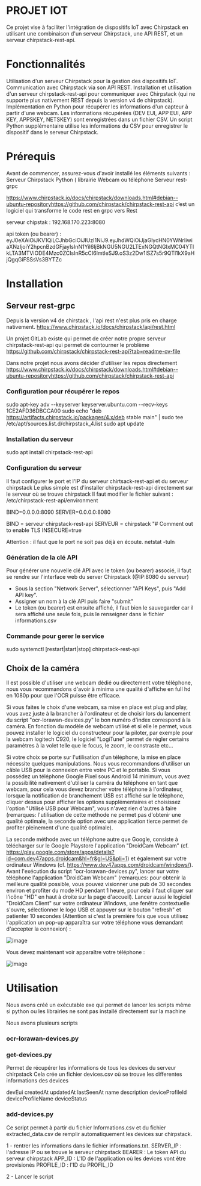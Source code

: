 # PROJET IOT

Ce projet vise à faciliter l'intégration de dispositifs IoT avec Chirpstack en utilisant une combinaison d'un serveur Chirpstack, une API REST, et un serveur chirpstack-rest-api.

# Fonctionnalités
Utilisation d'un serveur Chirpstack pour la gestion des dispositifs IoT.
Communication avec Chirpstack via son API REST.
Installation et utilisation d'un serveur chirpstack-rest-api pour communiquer avec Chirpstack (qui ne supporte plus nativement REST depuis la version v4 de chirpstack).
Implémentation en Python pour récupérer les informations d'un capteur à partir d'une webcam.
Les informations récupérées (DEV EUI, APP EUI, APP KEY, APPSKEY, NETSKEY) sont enregistrées dans un fichier CSV.
Un script Python supplémentaire utilise les informations du CSV pour enregistrer le dispositif dans le serveur Chirpstack.

# Prérequis
Avant de commencer, assurez-vous d'avoir installé les éléments suivants :
Serveur Chirpstack
Python ( librairie 
Webcam ou téléphone 
Serveur rest-grpc

https://www.chirpstack.io/docs/chirpstack/downloads.html#debian--ubuntu-repositoryhttps://github.com/chirpstack/chirpstack-rest-api
c’est un logiciel qui transforme le code rest en grpc vers Rest 

serveur chipstak : 192.168.170.223:8080

api token (ou bearer) : 
eyJ0eXAiOiJKV1QiLCJhbGciOiJIUzI1NiJ9.eyJhdWQiOiJjaGlycHN0YWNrIiwiaXNzIjoiY2hpcnBzdGFjayIsInN1YiI6IjBkNGU5NGU2LTExNGQtNGIxMC04YTlkLTA3MTViODE4Mzc0ZCIsInR5cCI6ImtleSJ9.oS3z2Dw1lSZ7s5r9QTl1kX9aHjQgqGiFSSsVs3BYTZc

# Installation 

## Serveur rest-grpc
Depuis la version v4 de chirstack , l'api rest n'est plus pris en charge nativement.
https://www.chirpstack.io/docs/chirpstack/api/rest.html

Un projet GitLab existe qui permet de créer notre propre serveur chirpstack-rest-api qui permet de contourner le problème 
https://github.com/chirpstack/chirpstack-rest-api?tab=readme-ov-file

Dans notre projet nous avons décider d'utiliser les repos directement
https://www.chirpstack.io/docs/chirpstack/downloads.html#debian--ubuntu-repositoryhttps://github.com/chirpstack/chirpstack-rest-api

### Configuration pour récupérer le repos
sudo apt-key adv --keyserver keyserver.ubuntu.com --recv-keys 1CE2AFD36DBCCA00
sudo echo "deb https://artifacts.chirpstack.io/packages/4.x/deb stable main" | sudo tee /etc/apt/sources.list.d/chirpstack_4.list
sudo apt update

### Installation du serveur 

sudo apt install chirpstack-rest-api

### Configuration du serveur

Il faut configurer le port et l'IP du serveur chirtsack-rest-api  et du serveur chirpstack
Le plus simple est d'installer chirpstack-rest-api directement sur le serveur où se trouve chirpstack 
Il faut modifier le fichier suivant :
/etc/chirpstack-rest-api/environment

BIND=0.0.0.0:8090
SERVER=0.0.0.0:8080

BIND = serveur chirpstack-rest-api
SERVEUR = chirpstack
"# Comment out to enable TLS
INSECURE=true

Attention : il faut que le port ne soit pas déjà en écoute.
netstat -tuln 

### Génération de la clé API

Pour générer une nouvelle clé API avec le token (ou bearer) associé, il faut se rendre sur l'interface web du server Chirpstack (@IP:8080 du serveur)

- Sous la section "Network Server", sélectionner "API Keys", puis "Add API key".
- Assigner un nom à la clé API puis faire "submit"
- Le token (ou bearer) est ensuite affiché, il faut bien le sauvegarder car il sera affiché une seule fois, puis le renseigner dans le fichier informations.csv

### Commande pour gerer le service 
sudo systemctl [restart|start|stop] chirpstack-rest-api

## Choix de la caméra
Il est possible d'utiliser une webcam dédié ou directement votre téléphone, nous vous recommandons d'avoir à minima une qualité d'affiche en full hd en 1080p pour que l'OCR puisse être efficace.

Si vous faites le choix d'une webcam, sa mise en place est plug and play, vous avez juste à la brancher à l'ordinateur et de choisir lors du lancement du script "ocr-lorawan-devices.py" le bon numéro d'index correspond à la caméra. En fonction du modèle de webcam utilisé et si elle le permet, vous pouvez installer le logiciel du constructeur pour la piloter, par exemple pour la webcam logitech C920, le logiciel "LogiTune" permet de régler certains paramètres à la volet telle que le focus, le zoom, le constraste etc...

Si votre choix se porte sur l'utilisation d'un téléphone, la mise en place nécessite quelques manipulations. Nous vous recommandons d'utiliser un câble USB pour la connexion entre votre PC et le portable. Si vous possédez un téléphone Google Pixel sous Android 14 minimum, vous avez la possibilité nativement d'utiliser la caméra du téléphone en tant que webcam, pour cela vous devez brancher votre téléphone à l'ordinateur, lorsque la notification de branchement USB est affiché sur le téléphone, cliquer dessus pour afficher les options supplémentaires et choisissez l'option "Utilisé USB pour Webcam", vous n'avez rien d'autres à faire (remarques: l'utilisation de cette méthode ne permet pas d'obtenir une qualité optimale, la seconde option avec une application tierce permet de profiter pleinement d'une qualité optimale). 

La seconde méthode avec un téléphone autre que Google, consiste à télécharger sur le Google Playstore l'application "DroidCam Webcam" (cf. https://play.google.com/store/apps/details?id=com.dev47apps.droidcam&hl=fr&gl=US&pli=1) et également sur votre ordinateur Windows (cf. https://www.dev47apps.com/droidcam/windows/). Avant l'exécution du script "ocr-lorawan-devices.py", lancer sur votre téléphone l'application "DroidCam Webcam" (remarques: pour obtenir la meilleure qualité possible, vous pouvez visionner une pub de 30 secondes environ et profiter du mode HD pendant 1 heure, pour cela il faut cliquer sur l'icône "HD" en haut à droite sur la page d'accueil). Lancer aussi le logiciel "DroidCam Client" sur votre ordinateur Windows, une fenêtre contextuelle s'ouvre, sélectionner le logo USB et appuyer sur le bouton "refresh" et patienter 10 secondes (Attention si c'est la première fois que vous utilisez l'application un pop-up apparaîtra sur votre téléphone vous demandant d'accepter la connexion) :

![image](https://github.com/GAbyNiki/projetIOT/assets/79327440/a1a5dc44-c4c4-4f5c-babf-0f68bb5561c5)

Vous devez maintenant voir apparaître votre téléphone :

![image](https://github.com/GAbyNiki/projetIOT/assets/79327440/78ba38f1-ab00-48f0-abc0-1821dad960fd)

# Utilisation 

Nous avons créé un exécutable exe qui permet de lancer les scripts même si python ou les librairies ne sont pas installé directement sur la machine

Nous avons plusieurs scripts

### ocr-lorawan-devices.py




### get-devices.py

Permet de récupérer les informations de tous les devices du serveur chirpstack
Cela crée un fichier devices.csv où se trouve les differentes informations des devices 

devEui
createdAt
updatedAt
lastSeenAt
name
description
deviceProfileId
deviceProfileName
deviceStatus


### add-devices.py
Ce script permet à partir du fichier Informations.csv  et du fichier extracted_data.csv de remplir automatiquement les devices sur chirpstack.

1 - rentrer les informations dans le fichier informations.txt. 
SERVER_IP : l'adresse IP ou se trouve le serveur chirpstack
BEARER : Le token API  du serveur chirpstack
APP_ID : L'ID de l'application où les devices vont être provisionés
PROFILE_ID : l'ID du PROFIL_ID

2 - Lancer le script 




